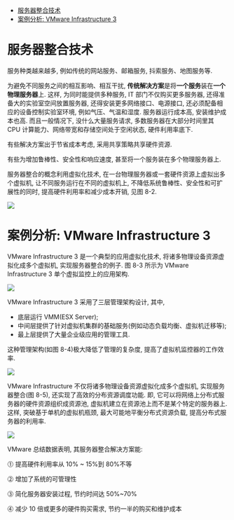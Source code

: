 
<!-- @import "[TOC]" {cmd="toc" depthFrom=1 depthTo=6 orderedList=false} -->

<!-- code_chunk_output -->

- [服务器整合技术](#服务器整合技术)
- [案例分析: VMware Infrastructure 3](#案例分析-vmware-infrastructure-3)

<!-- /code_chunk_output -->

# 服务器整合技术

服务种类越来越多, 例如传统的网站服务、邮箱服务, 抖索服务、地图服务等.

为避免不同服务之间的相互影响、相互干扰, **传统解决方案**是将**一个服务**装在**一个物理服务器**上. 这样, 为同时能提供多种服务, IT 部门不仅购买更多服务器, 还得准备大的实验室空间放置服务器, 还得安装更多网络接口、电源接口, 还必须配备相应的设备控制实验室环境, 例如气压、气温和湿度. 服务器运行成本高, 安装维护成本也高. 而且一般情况下, 没什么大量服务请求, 多数服务器在大部分时间里其 CPU 计算能力、网络带宽和存储空间处于空闲状态, 硬件利用率底下.

有些解决方案出于节省成本考虑, 采用共享策略共享硬件资源.

有些为增加鲁棒性、安全性和响应速度, 甚至将一个服务装在多个物理服务器上.

服务器整合的概念利用虚拟化技术, 在一台物理服务器或一套硬件资源上虚拟出多个虚拟机, 让不同服务运行在不同的虚拟机上, 不降低系统鲁棒性、安全性和可扩展性的同时, 提高硬件利用率和减少成本开销, 见图 8\-2.

![](./images/2019-04-30-09-28-11.png)

# 案例分析: VMware Infrastructure 3

VMware Infrastructure 3 是一个典型的应用虚拟化技术, 将诸多物理设备资源虚拟化成多个虚拟机, 实现服务器整合的例子. 图 8\-3 所示为 VMware Infrastructure 3 单个虚拟监控上的应用架构.

![](./images/2019-04-30-09-34-45.png)

VMware Infrastructure 3 采用了三层管理架构设计, 其中,

- 底层运行 VMM(ESX Server);
- 中间层提供了针对虚拟机集群的基础服务(例如动态负载均衡、虚拟机迁移等);
- 最上层提供了大量企业级应用的管理工具.

这种管理架构(如图 8\-4)极大降低了管理的复杂度, 提高了虚拟机监控器的工作效率.

![](./images/2019-04-30-09-38-53.png)

VMware Infrastructure 不仅将诸多物理设备资源虚拟化成多个虚拟机, 实现服务器整合(图 8\-5), 还实现了高效的分布资源调度功能. 即, 它可以将网络上分布式服务器的硬件资源组织成资源池, 虚拟机建立在资源池上而不是某个特定的服务器上. 这样, 突破基于单机的虚拟机瓶颈, 最大可能地平衡分布式资源负载, 提高分布式服务器的利用率.

![](./images/2019-04-30-09-41-32.png)

VMware 总结数据表明, 其服务器整合解决方案能:

⓵ 提高硬件利用率从 10% \~ 15%到 80%不等

⓶ 增加了系统的可管理性

⓷ 简化服务器安装过程, 节约时间达 50%\~70%

⓸ 减少 10 倍或更多的硬件购买需求, 节约一半的购买和维护成本